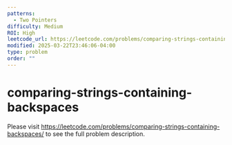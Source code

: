 ```yaml
---
patterns:
  - Two Pointers
difficulty: Medium
ROI: High
leetcode_url: https://leetcode.com/problems/comparing-strings-containing-backspaces/
modified: 2025-03-22T23:46:06-04:00
type: problem
order: ""
---
```


# comparing-strings-containing-backspaces

Please visit https://leetcode.com/problems/comparing-strings-containing-backspaces/ to see the full problem description.
